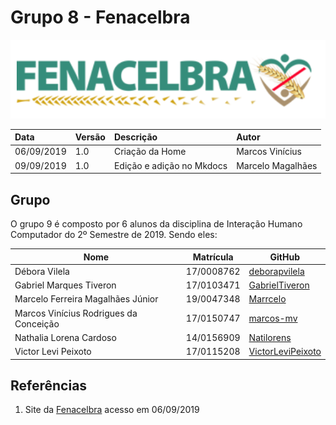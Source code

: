 # Grupo 8 - Fenacelbra

![Logo.](./assets/img/logo.png)

|Data|Versão|Descrição|Autor|
|:---|:---|:---|:---|
|06/09/2019|1.0|Criação da Home |Marcos Vinícius|
|09/09/2019|1.0|Edição e adição no Mkdocs |Marcelo Magalhães|

## Grupo

O grupo 9 é composto por 6 alunos da disciplina de Interação Humano Computador do 2º Semestre de 2019. Sendo eles:

| Nome | Matrícula | GitHub |
| ------ | ------ | ------- |
| Débora Vilela | 17/0008762| [deborapvilela](https://github.com/deborapvilela) |
| Gabriel Marques Tiveron  | 17/0103471 | [GabrielTiveron](https://github.com/GabrielTiveron)
| Marcelo Ferreira Magalhães Júnior| 19/0047348 | [Marrcelo](https://github.com/Marrcelo)
| Marcos Vinícius Rodrigues da Conceição | 17/0150747 | [marcos-mv](https://github.com/marcos-mv) |
| Nathalia Lorena Cardoso | 14/0156909 | [Natilorens](https://github.com/Natilorens)
| Victor Levi Peixoto| 17/0115208 | [VictorLeviPeixoto](https://github.com/VictorLeviPeixoto) |

## Referências

1. Site da [Fenacelbra](http://www.fenacelbra.com.br/) acesso em 06/09/2019
